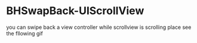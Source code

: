 # BHSwapBack-UIScrollView
you can swipe back a view controller while  scrollview is scrolling
place see the fllowing gif

